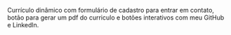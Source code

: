 Currículo dinâmico com formulário de cadastro para entrar em contato, botão para gerar um pdf do curriculo e botões interativos com meu GitHub e Linkedln.

